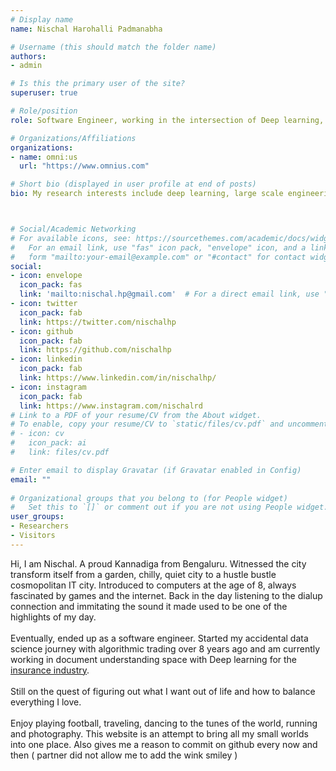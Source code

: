 ```yaml
---
# Display name
name: Nischal Harohalli Padmanabha

# Username (this should match the folder name)
authors:
- admin

# Is this the primary user of the site?
superuser: true

# Role/position
role: Software Engineer, working in the intersection of Deep learning, Engineering and Visualisations

# Organizations/Affiliations
organizations:
- name: omni:us
  url: "https://www.omnius.com"

# Short bio (displayed in user profile at end of posts)
bio: My research interests include deep learning, large scale engineering and social interactions.



# Social/Academic Networking
# For available icons, see: https://sourcethemes.com/academic/docs/widgets/#icons
#   For an email link, use "fas" icon pack, "envelope" icon, and a link in the
#   form "mailto:your-email@example.com" or "#contact" for contact widget.
social:
- icon: envelope
  icon_pack: fas
  link: 'mailto:nischal.hp@gmail.com'  # For a direct email link, use "mailto:test@example.org".
- icon: twitter
  icon_pack: fab
  link: https://twitter.com/nischalhp
- icon: github
  icon_pack: fab
  link: https://github.com/nischalhp
- icon: linkedin
  icon_pack: fab
  link: https://www.linkedin.com/in/nischalhp/
- icon: instagram 
  icon_pack: fab
  link: https://www.instagram.com/nischalrd
# Link to a PDF of your resume/CV from the About widget.
# To enable, copy your resume/CV to `static/files/cv.pdf` and uncomment the lines below.  
# - icon: cv
#   icon_pack: ai
#   link: files/cv.pdf

# Enter email to display Gravatar (if Gravatar enabled in Config)
email: ""
  
# Organizational groups that you belong to (for People widget)
#   Set this to `[]` or comment out if you are not using People widget.  
user_groups:
- Researchers
- Visitors
---
```


Hi, I am Nischal. A proud Kannadiga from Bengaluru.  Witnessed the city transform itself from a garden, chilly, quiet city to a hustle bustle cosmopolitan IT city. Introduced to computers at the age of 8, always fascinated by games and the internet. Back in the day listening to the dialup connection and immitating the sound it made used to be one of the highlights of my day. 
<br>
<br>
Eventually, ended up as a software engineer. Started my accidental data science journey with algorithmic trading over 8 years ago and am currently working in document understanding space with Deep learning for the [insurance industry](www.omnius.com). 
<br>
<br>
Still on the quest of figuring out what I want out of life and how to balance everything I love. 
<br>
<br>
Enjoy playing football, traveling, dancing to the tunes of the world, running and photography. This website is an attempt to bring all my small worlds into one place. 
Also gives me a reason to commit on github every now and then ( partner did not allow me to add the wink smiley )
<br>
<br>